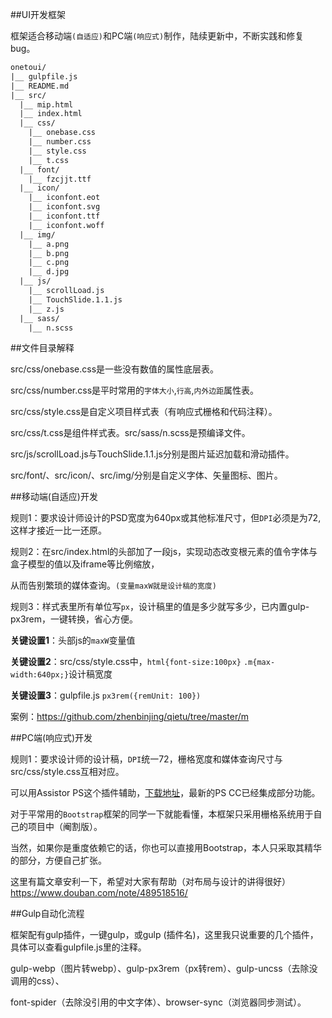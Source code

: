 ﻿##UI开发框架

框架适合移动端`(自适应)`和PC端`(响应式)`制作，陆续更新中，不断实践和修复bug。
```txt
onetoui/
|__ gulpfile.js
|__ README.md
|__ src/
  |__ mip.html
  |__ index.html
  |__ css/
    |__ onebase.css
    |__ number.css
    |__ style.css
    |__ t.css
  |__ font/
    |__ fzcjjt.ttf
  |__ icon/
    |__ iconfont.eot
    |__ iconfont.svg
    |__ iconfont.ttf
    |__ iconfont.woff
  |__ img/
    |__ a.png
    |__ b.png
    |__ c.png
    |__ d.jpg
  |__ js/
    |__ scrollLoad.js
    |__ TouchSlide.1.1.js
    |__ z.js
  |__ sass/
    |__ n.scss
```
##文件目录解释

src/css/onebase.css是一些没有数值的属性底层表。

src/css/number.css是平时常用的`字体大小`,`行高`,`内外边距`属性表。

src/css/style.css是自定义项目样式表（有响应式栅格和代码注释）。

src/css/t.css是组件样式表。src/sass/n.scss是预编译文件。

src/js/scrollLoad.js与TouchSlide.1.1.js分别是图片延迟加载和滑动插件。

src/font/、src/icon/、src/img/分别是自定义字体、矢量图标、图片。

##移动端(自适应)开发

规则1：要求设计师设计的PSD宽度为640px或其他标准尺寸，但`DPI`必须是为72,这样才接近一比一还原。

规则2：在src/index.html的头部加了一段js，实现动态改变根元素的值令字体与盒子模型的值以及iframe等比例缩放，

从而告别繁琐的媒体查询。`(变量maxW就是设计稿的宽度)`

规则3：样式表里所有单位写`px`，设计稿里的值是多少就写多少，已内置gulp-px3rem，一键转换，省心方便。

**关键设置1**：头部js的`maxW`变量值

**关键设置2**：src/css/style.css中，`html{font-size:100px}` `.m{max-width:640px;}`设计稿宽度

**关键设置3**：gulpfile.js `px3rem({remUnit: 100})`

案例：https://github.com/zhenbinjing/qietu/tree/master/m

##PC端(响应式)开发

规则1：要求设计师的设计稿，`DPI`统一72，栅格宽度和媒体查询尺寸与src/css/style.css互相对应。

可以用Assistor PS这个插件辅助，[下载地址](http://witstudio.net/)，最新的PS CC已经集成部分功能。

对于平常用的`Bootstrap`框架的同学一下就能看懂，本框架只采用栅格系统用于自己的项目中（阉割版）。

当然，如果你是重度依赖它的话，你也可以直接用Bootstrap，本人只采取其精华的部分，方便自己扩张。

这里有篇文章安利一下，希望对大家有帮助（对布局与设计的讲得很好）https://www.douban.com/note/489518516/

##Gulp自动化流程

框架配有gulp插件，一键gulp，或gulp (插件名)，这里我只说重要的几个插件，具体可以查看gulpfile.js里的注释。

gulp-webp（图片转webp）、gulp-px3rem（px转rem）、gulp-uncss（去除没调用的css）、

font-spider（去除没引用的中文字体）、browser-sync（浏览器同步测试）。

